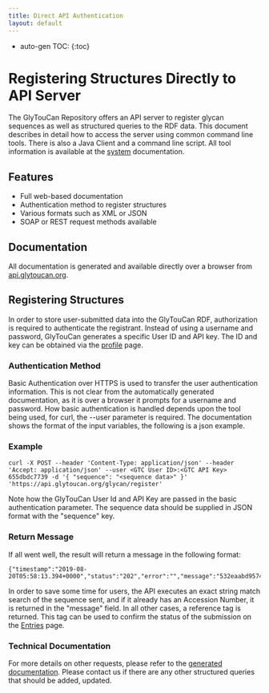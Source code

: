 ```yaml
---
title: Direct API Authentication
layout: default
---
```

* auto-gen TOC:
{:toc}

# Registering Structures Directly to API Server

The GlyTouCan Repository offers an API server to register glycan sequences as well as structured queries to the RDF data.  This document describes in detail how to access the server using common command line tools.  There is also a Java Client and a command line script.  All tool information is available at the [system](http://code.glytoucan.org/system//) documentation.

## Features

* Full web-based documentation
* Authentication method to register structures
* Various formats such as XML or JSON
* SOAP or REST request methods available

## Documentation

All documentation is generated and available directly over a browser from [api.glytoucan.org](https://api.glytoucan.org).

## Registering Structures

In order to store user-submitted data into the GlyTouCan RDF, authorization is required to authenticate the registrant.  Instead of using a username and password, GlyTouCan generates a specific User ID and API key.  The ID and key can be obtained via the [profile](https://glytoucan.org/Users/profile) page.

### Authentication Method

Basic Authentication over HTTPS is used to transfer the user authentication information.  This is not clear from the automatically generated documentation, as it is over a browser it prompts for a username and password.  How basic authentication is handled depends upon the tool being used, for curl, the --user parameter is required.  The documentation shows the format of the input variables, the following is a json example.

### Example

```
curl -X POST --header 'Content-Type: application/json' --header 'Accept: application/json' --user <GTC User ID>:<GTC API Key>
655dbdc7739 -d '{ "sequence": "<sequence data>" }' 'https://api.glytoucan.org/glycan/register'
```

Note how the GlyTouCan User Id and API Key are passed in the basic authentication parameter.  The sequence data should be supplied in JSON format with the "sequence" key.

### Return Message

If all went well, the result will return a message in the following format:

```
{"timestamp":"2019-08-20T05:58:13.394+0000","status":"202","error":"","message":"532eaabd9574880dbf76b9b8cc00832c20a6ec113d682299550d7a6e0f345e25","path":"/glycan/register"}
```

In order to save some time for users, the API executes an exact string match search of the sequence sent, and if it already has an Accession Number, it is returned in the "message" field.  In all other cases, a reference tag is returned.  This tag can be used to  confirm the status of the submission on the [Entries](https://glytoucan.org/Users/structure) page.

### Technical Documentation

For more details on other requests, please refer to the [generated documentation](https://api.glytoucan.org).  Please contact us if there are any other structured queries that should be added, updated.
